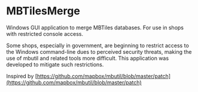 MBTilesMerge
============

Windows GUI application to merge MBTiles databases. For use in shops with restricted console access.

Some shops, especially in government, are beginning to restrict access to the Windows command-line dues to perceived security threats, making the use of mbutil and related tools more difficult. This application was developed to mitigate such restrictions.

Inspired by [https://github.com/mapbox/mbutil/blob/master/patch](https://github.com/mapbox/mbutil/blob/master/patch)
